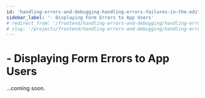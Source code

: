 ```yaml
---
id: 'handling-errors-and-debugging-handling-errors-failures-in-the-editor-displaying-form-errors-to-app-users'
sidebar_label: '- Displaying Form Errors to App Users'
# redirect_from: '/frontend/handling-errors-and-debugging/handling-errors/failures-in-the-editor/displaying-form-errors-to-app-users'
# slug: '/projects/frontend/handling-errors-and-debugging/handling-errors/failures-in-the-editor/displaying-form-errors-to-app-users'
---
```


# - Displaying Form Errors to App Users

...coming soon.
